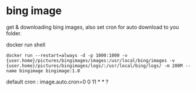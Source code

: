 # bing image
get & downloading bing images, also set cron for auto download to you folder.

docker run shell

```shell script
docker run --restart=always -d -p 1000:1000 -v {user.home}/pictures/bingimages/images:/usr/local/bing/images -v {user.home}/pictures/bingimages/logs/:/usr/local/bing/logs/ -m 200M --name bingimage bingimage:1.0
```

default cron : image.auto.cron=0 0 11 * * ? 
